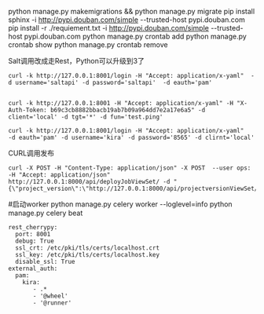 python manage.py makemigrations && python manage.py migrate
pip install sphinx    -i http://pypi.douban.com/simple --trusted-host pypi.douban.com
pip install -r ./requiement.txt -i http://pypi.douban.com/simple --trusted-host pypi.douban.com
python manage.py crontab add
python manage.py crontab show
python manage.py crontab remove


Salt调用改成走Rest，Python可以升级到3了


```
curl -k http://127.0.0.1:8001/login -H "Accept: application/x-yaml"  -d username='saltapi' -d password='saltapi'  -d eauth='pam'


curl -k http://127.0.0.1:8001 -H "Accept: application/x-yaml" -H "X-Auth-Token: b69c3cb8882bbacb19ab7b09a964dd7e2a17e6a5" -d client='local' -d tgt='*' -d fun='test.ping'
  
curl -k http://127.0.0.1:8001/login -H "Accept: application/x-yaml"   -d eauth='pam' -d username='kira' -d password='8565' -d clirnt='local'

```

CURL调用发布
```
curl -X POST -H "Content-Type: application/json" -X POST  --user ops:   -H "Accept: application/json"  http://127.0.0.1:8000/api/deployJobViewSet/ -d "{\"project_version\":\"http://127.0.0.1:8000/api/projectversionViewSet/6/\",\"job_name\":\"curl\"}" 
```

#启动worker
python manage.py celery worker --loglevel=info
python manage.py celery beat


```angular2html
rest_cherrypy:
  port: 8001
  debug: True
  ssl_crt: /etc/pki/tls/certs/localhost.crt
  ssl_key: /etc/pki/tls/certs/localhost.key
  disable_ssl: True
external_auth:
  pam:
    kira:
       - .*
       - '@wheel'
       - '@runner'


```